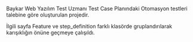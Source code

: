 Baykar Web Yazılım Test Uzmanı Test Case Planındaki Otomasyon testleri
talebine göre oluşturulan projedir.

İlgili sayfa Feature ve step_definition farklı klasörde gruplandırılarak
karışıklığın önüne geçmeye çalışıldı.
